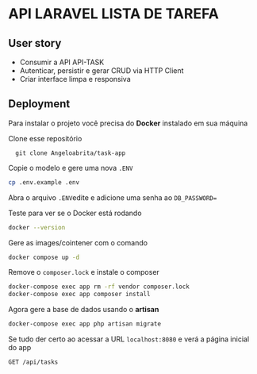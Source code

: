# API LARAVEL LISTA DE TAREFA

## User story
- Consumir a API API-TASK
- Autenticar, persistir e gerar  CRUD via HTTP Client
- Criar interface limpa e responsiva


## Deployment

Para instalar o projeto você precisa do **Docker** instalado em sua máquina

Clone esse repositório
```git
  git clone Angeloabrita/task-app
```

Copie o modelo e gere uma nova ``.ENV``
```bash
cp .env.example .env
```
Abra o arquivo ``.ENV``edite e adicione uma senha ao ``DB_PASSWORD=``

Teste para ver se o Docker está rodando

```bash
docker --version
```
Gere as images/cointener com o comando

```bash
docker compose up -d
```
Remove o ``composer.lock`` e instale o composer
```bash 
docker-compose exec app rm -rf vendor composer.lock
docker-compose exec app composer install
```
Agora gere a base de dados usando o **artisan**

```bash
docker-compose exec app php artisan migrate

```

Se tudo der certo ao acessar a URL  ``localhost:8080`` e verá a página inicial do app

```
GET /api/tasks
```